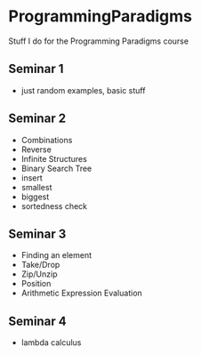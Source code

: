 # ProgrammingParadigms
Stuff I do for the Programming Paradigms course
## Seminar 1
- just random examples, basic stuff
## Seminar 2
- Combinations
- Reverse 
- Infinite Structures
- Binary Search Tree
 - insert
 - smallest
 - biggest
 - sortedness check
## Seminar 3
- Finding an element
- Take/Drop
- Zip/Unzip
- Position
- Arithmetic Expression Evaluation

## Seminar 4
- lambda calculus

